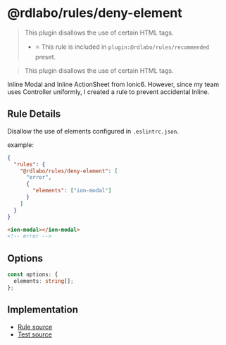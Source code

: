 # @rdlabo/rules/deny-element

> This plugin disallows the use of certain HTML tags.
>
> - ⭐️ This rule is included in `plugin:@rdlabo/rules/recommended` preset.

> This plugin disallows the use of certain HTML tags.

Inline Modal and Inline ActionSheet from Ionic6. However, since my team uses Controller uniformly, I created a rule to prevent accidental Inline.

## Rule Details

Disallow the use of elements configured in `.eslintrc.json`.

example:

```json
{
  "rules": {
    "@rdlabo/rules/deny-element": [
      "error",
      {
        "elements": ["ion-modal"]
      }
    ]
  }
}
```

```html
<ion-modal></ion-modal>
<!-- error -->
```

## Options

```ts
const options: {
  elements: string[];
};
```

## Implementation

- [Rule source](../../src/rules/deny-element.ts)
- [Test source](../../tests/rules/deny-element.ts)
